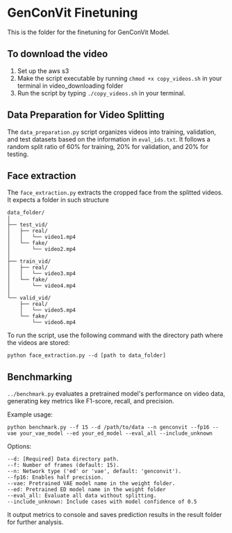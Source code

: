 # GenConVit Finetuning

This is the folder for the finetuning for GenConVit Model. 

## To download the video 
1. Set up the aws s3 
2. Make the script executable by running `chmod +x copy_videos.sh` in your terminal in video_downloading folder
3. Run the script by typing `./copy_videos.sh` in your terminal.

## Data Preparation for Video Splitting
The `data_preparation.py` script organizes videos into training, validation, and test datasets based on the information in `eval_ids.txt`. It follows a random split ratio of 60% for training, 20% for validation, and 20% for testing.


## Face extraction
The `face_extraction.py` extracts the cropped face from the splitted videos. It expects a 
folder in such structure 
```
data_folder/
│
├── test_vid/
│   ├── real/
│   │   └── video1.mp4
│   └── fake/
│       └── video2.mp4
│
├── train_vid/
│   ├── real/
│   │   └── video3.mp4
│   └── fake/
│       └── video4.mp4
│
└── valid_vid/
    ├── real/
    │   └── video5.mp4
    └── fake/
        └── video6.mp4
```
To run the script, use the following command with the directory path where the videos are stored:
```
python face_extraction.py --d [path to data_folder]
```

## Benchmarking 
`../benchmark.py` evaluates a pretrained model's performance on video data, generating key metrics like F1-score, recall, and precision.

Example usage:
```
python benchmark.py --f 15 --d /path/to/data --n genconvit --fp16 --vae your_vae_model --ed your_ed_model --eval_all --include_unknown
```

Options:
```
--d: [Required] Data directory path.
--f: Number of frames (default: 15).
--n: Network type ('ed' or 'vae', default: 'genconvit').
--fp16: Enables half precision.
--vae: Pretrained VAE model name in the weight folder.
--ed: Pretrained ED model name in the weight folder
--eval_all: Evaluate all data without splitting.
--include_unknown: Include cases with model confidence of 0.5
```

It output metrics to console and saves prediction results in the result folder for further analysis.




